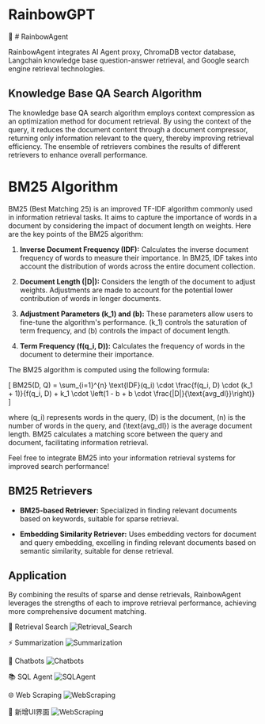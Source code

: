 # RainbowGPT

🚀 # RainbowAgent

RainbowAgent integrates AI Agent proxy, ChromaDB vector database, Langchain knowledge base question-answer retrieval, and Google search engine retrieval technologies.

## Knowledge Base QA Search Algorithm

The knowledge base QA search algorithm employs context compression as an optimization method for document retrieval. By using the context of the query, it reduces the document content through a document compressor, returning only information relevant to the query, thereby improving retrieval efficiency. The ensemble of retrievers combines the results of different retrievers to enhance overall performance.

# BM25 Algorithm

BM25 (Best Matching 25) is an improved TF-IDF algorithm commonly used in information retrieval tasks. It aims to capture the importance of words in a document by considering the impact of document length on weights. Here are the key points of the BM25 algorithm:

1. **Inverse Document Frequency (IDF):** Calculates the inverse document frequency of words to measure their importance. In BM25, IDF takes into account the distribution of words across the entire document collection.

2. **Document Length (\|D\|):** Considers the length of the document to adjust weights. Adjustments are made to account for the potential lower contribution of words in longer documents.

3. **Adjustment Parameters \(k_1\) and \(b\):** These parameters allow users to fine-tune the algorithm's performance. \(k_1\) controls the saturation of term frequency, and \(b\) controls the impact of document length.

4. **Term Frequency \(f(q_i, D)\):** Calculates the frequency of words in the document to determine their importance.

The BM25 algorithm is computed using the following formula:

\[ BM25(D, Q) = \sum_{i=1}^{n} \text{IDF}(q_i) \cdot \frac{f(q_i, D) \cdot (k_1 + 1)}{f(q_i, D) + k_1 \cdot \left(1 - b + b \cdot \frac{|D|}{\text{avg\_dl}}\right)} \]

where \(q_i\) represents words in the query, \(D\) is the document, \(n\) is the number of words in the query, and \(\text{avg\_dl}\) is the average document length. BM25 calculates a matching score between the query and document, facilitating information retrieval.

Feel free to integrate BM25 into your information retrieval systems for improved search performance!


## BM25 Retrievers

- **BM25-based Retriever:** Specialized in finding relevant documents based on keywords, suitable for sparse retrieval.

- **Embedding Similarity Retriever:** Uses embedding vectors for document and query embedding, excelling in finding relevant documents based on semantic similarity, suitable for dense retrieval.

## Application

By combining the results of sparse and dense retrievals, RainbowAgent leverages the strengths of each to improve retrieval performance, achieving more comprehensive document matching.


👋 Retrieval Search
![Retrieval_Search](https://github.com/ZhuJD-China/RainbowGPT/blob/master/imgs/Retrieval_Search.png)

⚡ Summarization
![Summarization](https://github.com/ZhuJD-China/RainbowGPT/blob/master/imgs/Summarization.png)

🤖 Chatbots
![Chatbots](https://github.com/ZhuJD-China/RainbowGPT/blob/master/imgs/Chatbots.png)

📚 SQL Agent
![SQLAgent](https://github.com/ZhuJD-China/RainbowGPT/blob/master/imgs/SQLAgent.png)

🌐 Web Scraping
![WebScraping](https://github.com/ZhuJD-China/RainbowGPT/blob/master/imgs/WebScraping.png)

🤗 新增UI界面
![WebScraping](https://github.com/ZhuJD-China/RainbowGPT/blob/master/imgs/exp.png)
